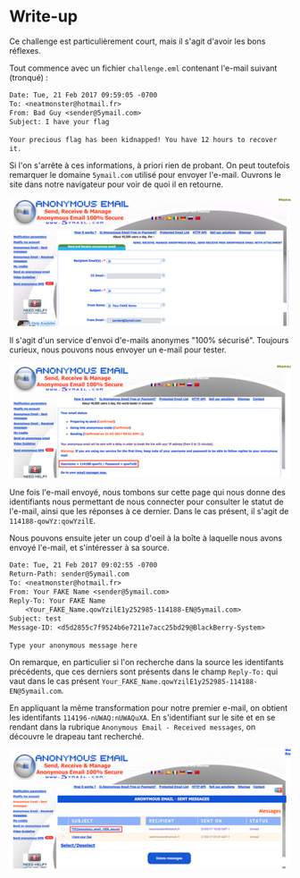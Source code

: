 # Write-up

Ce challenge est particulièrement court, mais il s'agit d'avoir les bons réflexes.

Tout commence avec un fichier `challenge.eml` contenant l'e-mail suivant (tronqué) :

```
Date: Tue, 21 Feb 2017 09:59:05 -0700
To: <neatmonster@hotmail.fr>
From: Bad Guy <sender@5ymail.com>
Subject: I have your flag

Your precious flag has been kidnapped! You have 12 hours to recover it.
```

Si l'on s'arrête à ces informations, à priori rien de probant. On peut toutefois remarquer le domaine `5ymail.com` utilisé pour envoyer l'e-mail. Ouvrons le site dans notre navigateur pour voir de quoi il en retourne.

![](5ymail_home.png)

Il s'agit d'un service d'envoi d'e-mails anonymes "100% sécurisé". Toujours curieux, nous pouvons nous envoyer un e-mail pour tester.

![](5ymail_form.png)

Une fois l'e-mail envoyé, nous tombons sur cette page qui nous donne des identifiants nous permettant de nous connecter pour consulter le statut de l'e-mail, ainsi que les réponses à ce dernier. Dans le cas présent, il s'agit de `114188-qowYz:qowYzilE`.

Nous pouvons ensuite jeter un coup d'oeil à la boîte à laquelle nous avons envoyé l'e-mail, et s'intéresser à sa source.

```
Date: Tue, 21 Feb 2017 09:02:55 -0700
Return-Path: sender@5ymail.com
To: <neatmonster@hotmail.fr>
From: Your FAKE Name <sender@5ymail.com>
Reply-To: Your FAKE Name
    <Your_FAKE_Name.qowYzilE1y252985-114188-EN@5ymail.com>
Subject: test
Message-ID: <d5d2855c7f9524b6e7211e7acc25bd29@BlackBerry-System>

Type your anonymous message here
```

On remarque, en particulier si l'on recherche dans la source les identifants précédents, que ces derniers sont présents dans le champ `Reply-To:` qui vaut dans le cas présent `Your_FAKE_Name.qowYzilE1y252985-114188-EN@5ymail.com`.

En appliquant la même transformation pour notre premier e-mail, on obtient les identifants `114196-nUWAQ:nUWAQuXA`. En s'identifiant sur le site et en se rendant dans la rubrique `Anonymous Email - Received messages`, on découvre le drapeau tant recherché.

![](5ymail_sent.png)

